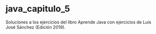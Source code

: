 # java_capitulo_5
Soluciones a los ejercicios del libro Aprende Java con ejercicios de Luis José Sánchez (Edición 2019).
